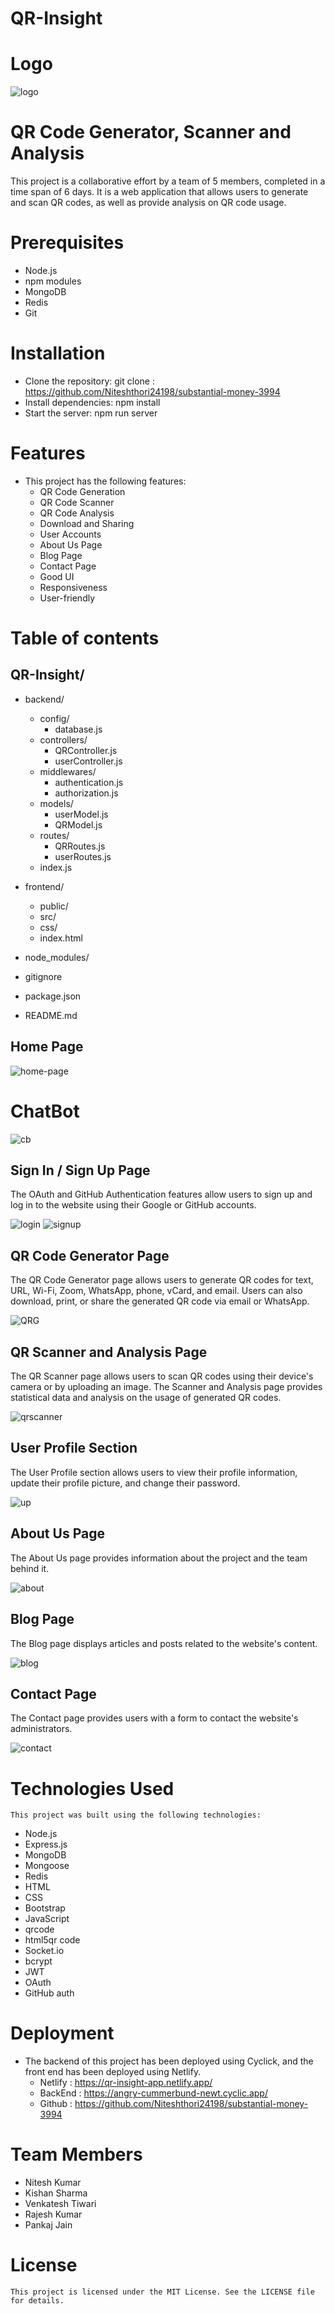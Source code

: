# QR-Insight
# Logo 
![logo](https://github.com/Niteshthori24198/substantial-money-3994/assets/62844049/b0916c4d-8e36-4b6e-b90c-22cbafde918b)

# QR Code Generator, Scanner and Analysis
  This project is a collaborative effort by a team of 5 members, completed in a time span of 6 days. It is a web application that allows   users to generate and scan QR codes, as well as provide analysis on QR code usage. 

# Prerequisites
  - Node.js
  - npm modules
  - MongoDB
  - Redis
  - Git
  
# Installation
  - Clone the repository: git clone : https://github.com/Niteshthori24198/substantial-money-3994
  - Install dependencies: npm install
  - Start the server: npm run server
  
# Features
  - This project has the following features:
    - QR Code Generation
    - QR Code Scanner
    - QR Code Analysis
    - Download and Sharing
    - User Accounts
    - About Us Page
    - Blog Page
    - Contact Page
    - Good UI
    - Responsiveness
    - User-friendly
  
 # Table of contents
 
  ## QR-Insight/

  - backend/
    - config/
       - database.js
    - controllers/
       - QRController.js
       - userController.js
    - middlewares/
       - authentication.js
       - authorization.js
    - models/
       - userModel.js
       - QRModel.js
    - routes/
       - QRRoutes.js
       - userRoutes.js
    - index.js

  -  frontend/
     - public/
     - src/
     - css/
     - index.html
  - node_modules/
  - gitignore
  - package.json
  - README.md

  ## Home Page

  ![home-page](https://github.com/Niteshthori24198/substantial-money-3994/assets/62844049/1700c123-20fa-49d5-a878-e8f047a43936)
  
  # ChatBot

  ![cb](https://github.com/Niteshthori24198/substantial-money-3994/assets/62844049/64e691cf-9ab5-4049-bc66-d888ef01ed7e)

  ## Sign In / Sign Up Page

  The OAuth and GitHub Authentication features allow users to sign up and log in to the website using their Google or GitHub accounts.

  ![login](https://github.com/Niteshthori24198/substantial-money-3994/assets/62844049/52eea794-8ce2-4df0-a177-40a18d85d35d)
  ![signup](https://github.com/Niteshthori24198/substantial-money-3994/assets/62844049/f3c6cbcb-99d8-46bf-a34b-ed0b7c70a370)

  ## QR Code Generator Page

  The QR Code Generator page allows users to generate QR codes for text, URL, Wi-Fi, Zoom, WhatsApp, phone, vCard, and email. Users can     also download, print, or share the generated QR code via email or WhatsApp.

  ![QRG](https://github.com/Niteshthori24198/substantial-money-3994/assets/62844049/3e26054a-ea06-491e-9be8-cee0bf5066d6)

  ## QR Scanner and Analysis Page

  The QR Scanner page allows users to scan QR codes using their device's camera or by uploading an image. The Scanner and Analysis page     provides statistical data and analysis on the usage of generated QR codes. 

  ![qrscanner](https://github.com/Niteshthori24198/substantial-money-3994/assets/62844049/182046be-67af-4f0b-85d4-f2c05506f25f)
  
  ## User Profile Section

  The User Profile section allows users to view their profile information, update their profile picture, and change their password.

  ![up](https://github.com/Niteshthori24198/substantial-money-3994/assets/62844049/cfeb3f0c-fda0-4ef3-bd92-205e2749daf6)

  ## About Us Page

  The About Us page provides information about the project and the team behind it.

  ![about](https://github.com/Niteshthori24198/substantial-money-3994/assets/62844049/0ab871c5-f282-4ec5-9de3-683a60991a9b)

  ## Blog Page

  The Blog page displays articles and posts related to the website's content.

  ![blog](https://github.com/Niteshthori24198/substantial-money-3994/assets/62844049/17255bb0-1ef3-4cca-a146-7ceb9eab8986)

  ## Contact Page

  The Contact page provides users with a form to contact the website's administrators.

  ![contact](https://github.com/Niteshthori24198/substantial-money-3994/assets/62844049/1f2542db-e4b4-468f-98a1-66d10bfd721a)

  # Technologies Used

    This project was built using the following technologies:

   - Node.js
   - Express.js
   - MongoDB
   - Mongoose
   - Redis
   - HTML
   - CSS
   - Bootstrap
   - JavaScript
   - qrcode
   - html5qr code
   - Socket.io
   - bcrypt
   - JWT
   - OAuth
   - GitHub auth
    
  # Deployment

  - The backend of this project has been deployed using Cyclick, and the front end has been deployed using Netlify.
     - Netlify :  https://qr-insight-app.netlify.app/
     - BackEnd :  https://angry-cummerbund-newt.cyclic.app/
     - Github  :  https://github.com/Niteshthori24198/substantial-money-3994

  # Team Members
  - Nitesh Kumar
  - Kishan Sharma
  - Venkatesh Tiwari
  - Rajesh Kumar
  - Pankaj Jain

  # License

    This project is licensed under the MIT License. See the LICENSE file for details.
